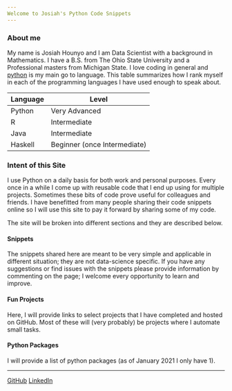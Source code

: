 ```yaml
---
Welcome to Josiah's Python Code Snippets
---
```


### About me

My name is Josiah Hounyo and I am Data Scientist with a background in Mathematics. I have a B.S. from The Ohio State University and a Professional masters from Michigan State. I love coding in general and [python](https://www.python.org/psf/) is my main go to language. This table summarizes how I rank myself in each of the programming languages I have used enough to speak about.

Language | Level
-------- | -----
Python   | Very Advanced
R        | Intermediate
Java     | Intermediate
Haskell  | Beginner (once Intermediate)

### Intent of this Site

I use Python on a daily basis for both work and personal purposes. Every once in a while I come up with reusable code that I end up using for multiple projects. Sometimes these bits of code prove useful for colleagues and friends. I have benefitted from many people sharing their code snippets online so I will use this site to pay it forward by sharing some of my code.

The site will be broken into different sections and they are described below.

#### Snippets
The snippets shared here are meant to be very simple and applicable in different situation; they are not data-science specific. If you have any suggestions or find issues with the snippets please provide information by commenting on the page; I welcome every opportunity to learn and improve.

#### Fun Projects
Here, I will provide links to select projects that I have completed and hosted on GitHub. Most of these will (very probably) be projects where I automate small tasks.

#### Python Packages
I will provide a list of python packages (as of January 2021 I only have 1).

---
[GitHub](https://github.com/jojoduquartier) [LinkedIn](https://www.linkedin.com/in/josiah-hounyo/)

[^1]: All these posts represent my own (personal) opinion on the topics I cover.
[^2]: Non-native python packages will be used in the snippets, if I do not provide a link to the packages, there will certainly be easy to find on [PyPI](https://pypi.org/).
